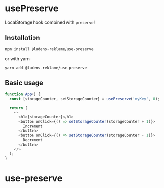 # usePreserve

LocalStorage hook combined with `preserve`!

## Installation

```sh
npm install @ludens-reklame/use-preserve
```

or with yarn

```sh
yarn add @ludens-reklame/use-preserve
```

## Basic usage

```ts
function App() {
  const [storageCounter, setStorageCounter] = usePreserve('myKey', 0);

  return (
    <>
      <h1>{storageCounter}</h1>
      <button onClick={() => setStorageCounter(storageCounter + 1)}>
        Increment
      </button>
      <button onClick={() => setStorageCounter(storageCounter - 1)}>
        Decrement
      </button>
    </>
  );
}
```
# use-preserve
